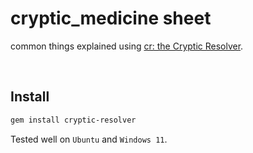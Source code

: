 # cryptic_medicine sheet
common things explained using [cr: the Cryptic Resolver](https://github.com/cryptic-resolver/cr).

<br>

## Install

```bash
gem install cryptic-resolver
```

Tested well on `Ubuntu` and `Windows 11`.

<br>
